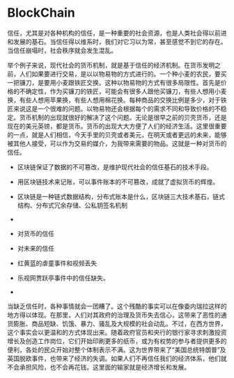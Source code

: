 # BlockChain

信任，尤其是对各种机构的信任，是一种重要的社会资源，也是人类社会得以前进和发展的基石。当信任得以维系时，我们对它习以为常，甚至感觉不到它的存在。当信任崩塌时，社会秩序就会发生混乱。

举个例子来说，现代社会的货币机制，就是基于信任的经济机制。在货币发明之前，人们如果要进行交易，是以以物易物的方式进行的。一个种小麦的农民，要买一把镰刀，是要用小麦跟铁匠交换。这种以物易物的方式有很多局限性。首先是价格的不确定性，作为买镰刀的铁匠，可能会有很多人跟他买镰刀，有些人想用小麦换，有些人想用苹果换，有些人想用棉花换。每种商品的交换比例是多少，对于铁匠来说这是一个很难的问题。以物易物还会根据每个的需求不同和导致价格的不稳定。货币机制的出现就很好的解决了这个问题。无论是很早之前的贝壳货币，还是现在的美元英镑，都是货币。货币的出现大大方便了人们的经济生活。这里很重要的一点，就是人们相信，今天手里的贝壳或者美元，在明天或者更远的未来，能够被其他人接受，可以作为交易的媒介，为我带来需要的物品。这就是一种对货币的信任。



+ 区块链保证了数据的不可篡改，是维护现代社会的信任基石的技术手段。
+ 用区块链技术来记账，可以事件账本的不可篡改，成就了虚拟货币的辉煌。

+ 区块链是一种链式数据结构，分布式账本是什么，区块链三大技术基石，链式结构、分布式冗余存储、公私钥签名机制
+ 

+ 对货币的信任

+ 对未来的信任

+ 红黄蓝的虐童事件和视频丢失

+ 乐视网贾跃亭事件中的信任缺失。
+ 



当缺乏信任时，各种事情就会一团糟了。这个残酷的事实可以在像委内瑞拉这样的地方得以体现。在那里，人们对其政府的治理及货币失去信心，这带来了恶性的通货膨胀、商品短缺、饥饿、暴力、骚乱及大规模的社会动乱。不过，在西方世界，这个事实会以更温和的方式体现出来。随着政府官员和央行的银行家寻求刺激投资增长及创造工作岗位，它们开始印刷更多的纸币，或为有权势的参与者提供更多的便利，各处的民众开始对整个体制表示不满。这为世界带来了“美国总统特朗普”及英国脱欧事件，也带来了经济的失调。如果人们不再信任我们的经济体系，他们就不会承担风险，也不会再花钱。这里面的输家就是经济增长和发展。

